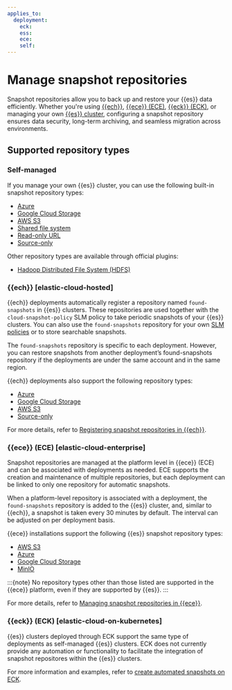 ```yaml
---
applies_to:
  deployment:
    eck:
    ess:
    ece:
    self:
---
```


# Manage snapshot repositories

Snapshot repositories allow you to back up and restore your {{es}} data efficiently. Whether you're using [{{ech}}](#elastic-cloud-hosted), [{{ece}} (ECE)](#elastic-cloud-enterprise), [{{eck}} (ECK)](#elastic-cloud-on-kubernetes), or managing your own [{{es}} cluster](#self-managed), configuring a snapshot repository ensures data security, long-term archiving, and seamless migration across environments.

## Supported repository types

### Self-managed

If you manage your own {{es}} cluster, you can use the following built-in snapshot repository types:

* [Azure](/deploy-manage/tools/snapshot-and-restore/azure-repository.md)
* [Google Cloud Storage](/deploy-manage/tools/snapshot-and-restore/google-cloud-storage-repository.md)
* [AWS S3](/deploy-manage/tools/snapshot-and-restore/s3-repository.md)
* [Shared file system](/deploy-manage/tools/snapshot-and-restore/shared-file-system-repository.md)
* [Read-only URL](/deploy-manage/tools/snapshot-and-restore/read-only-url-repository.md)
* [Source-only](/deploy-manage/tools/snapshot-and-restore/source-only-repository.md)

Other repository types are available through official plugins:

* [Hadoop Distributed File System (HDFS)](elasticsearch://reference/elasticsearch-plugins/repository-hdfs.md)

### {{ech}} [elastic-cloud-hosted]

{{ech}} deployments automatically register a repository named `found-snapshots` in {{es}} clusters. These repositories are used together with the `cloud-snapshot-policy` SLM policy to take periodic snapshots of your {{es}} clusters. You can also use the `found-snapshots` repository for your own [SLM policies](/deploy-manage/tools/snapshot-and-restore/create-snapshots.md#automate-snapshots-slm) or to store searchable snapshots.

The `found-snapshots` repository is specific to each deployment. However, you can restore snapshots from another deployment’s found-snapshots repository if the deployments are under the same account and in the same region.

{{ech}} deployments also support the following repository types:

* [Azure](/deploy-manage/tools/snapshot-and-restore/ec-azure-snapshotting.md)
* [Google Cloud Storage](/deploy-manage/tools/snapshot-and-restore/ec-gcs-snapshotting.md)
* [AWS S3](/deploy-manage/tools/snapshot-and-restore/ec-aws-custom-repository.md)
* [Source-only](/deploy-manage/tools/snapshot-and-restore/source-only-repository.md)

For more details, refer to [Registering snapshot repositories in {{ech}}](/deploy-manage/tools/snapshot-and-restore/elastic-cloud-hosted.md).

### {{ece}} (ECE) [elastic-cloud-enterprise]

Snapshot repositories are managed at the platform level in {{ece}} (ECE) and can be associated with deployments as needed. ECE supports the creation and maintenance of multiple repositories, but each deployment can be linked to only one repository for automatic snapshots.

When a platform-level repository is associated with a deployment, the `found-snapshots` repository is added to the {{es}} cluster, and, similar to {{ech}}, a snapshot is taken every 30 minutes by default. The interval can be adjusted on per deployment basis.

{{ece}} installations support the following {{es}} snapshot repository types:

* [AWS S3](/deploy-manage/tools/snapshot-and-restore/ece-aws-custom-repository.md)
* [Azure](/deploy-manage/tools/snapshot-and-restore/azure-storage-repository.md)
* [Google Cloud Storage](/deploy-manage/tools/snapshot-and-restore/google-cloud-storage-gcs-repository.md)
* [MinIO](/deploy-manage/tools/snapshot-and-restore/minio-on-premise-repository.md)

:::{note}
No repository types other than those listed are supported in the {{ece}} platform, even if they are supported by {{es}}.
:::

For more details, refer to [Managing snapshot repositories in {{ece}}](/deploy-manage/tools/snapshot-and-restore/cloud-enterprise.md).

### {{eck}} (ECK) [elastic-cloud-on-kubernetes]

{{es}} clusters deployed through ECK support the same type of deployments as self-managed {{es}} clusters. ECK does not currently provide any automation or functionality to facilitate the integration of snapshot repositores within the {{es}} clusters.

For more information and examples, refer to [create automated snapshots on ECK](/deploy-manage/tools/snapshot-and-restore/cloud-on-k8s.md).